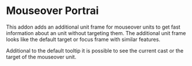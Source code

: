 # Mouseover Portrai

This addon adds an additional unit frame for mouseover units to get fast information about an unit without targeting them. The additional unit frame looks like the default target or focus frame with similar features.

Additional to the default tooltip it is possible to see the current cast or the target of the mouseover unit.